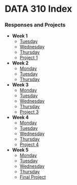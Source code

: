 # DATA 310 Index
### Responses and Projects
* __Week 1__
  + [Tuesday](tuesday1.md)
  + [Wednesday](wednesday1.md)
  + [Thursday](https://eanelson01.github.io/DATA310/images/thurs1.html)
  + [Project 1](project1.md)
* __Week 2__
  + [Monday](monday2.md)
  + [Tuesday](tuesday2.md)
  + [Thursday](thursday2.md)
* __Week 3__
  + [Monday]()
  + [Tuesday]()
  + [Wednesday]()
  + [Thursday]()
  + [Project 3]()
* __Week 4__
  + [Monday]()
  + [Tuesday]()
  + [Wednesday]()
  + [Thursday]()
  + [Project 4]()
* __Week 5__
  + [Monday]()
  + [Tuesday]()
  + [Wednesday]()
  + [Thursday]()
  + [Final Project]()

